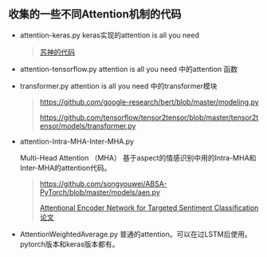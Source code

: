 ## 收集的一些不同Attention机制的代码

- attention-keras.py          keras实现的attention is all you need        

  > [苏神的代码](https://github.com/bojone/attention/blob/master/attention_keras.py)

- attention-tensorflow.py        attention is all you need 中的attention 函数

- transformer.py                       attention is all you need 中的transformer模块

  > <https://github.com/google-research/bert/blob/master/modeling.py>
  >
  > https://github.com/tensorflow/tensor2tensor/blob/master/tensor2tensor/models/transformer.py

- attention-Intra-MHA-Inter-MHA.py        

  Multi-Head Attention （MHA） 基于aspect的情感识别中用的Intra-MHA和Inter-MHA的attention代码。

  > <https://github.com/songyouwei/ABSA-PyTorch/blob/master/models/aen.py>
  >
  > [Attentional Encoder Network for Targeted Sentiment Classification论文](https://arxiv.org/pdf/1902.09314.pdf)

- AttentionWeightedAverage.py         普通的attention。可以在过LSTM后使用。 pytorch版本和keras版本都有。



